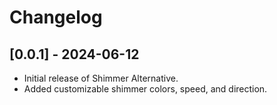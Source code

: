 # Changelog

## [0.0.1] - 2024-06-12
- Initial release of Shimmer Alternative.
- Added customizable shimmer colors, speed, and direction.
